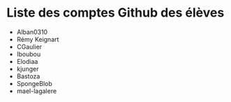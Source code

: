 # Liste des comptes Github des élèves

 - Alban0310
 - Rémy Keignart
 - CGaulier
 - lboubou
 - Elodiaa
 - kjunger
 - Bastoza
 - SpongeBlob
 - mael-lagalere

